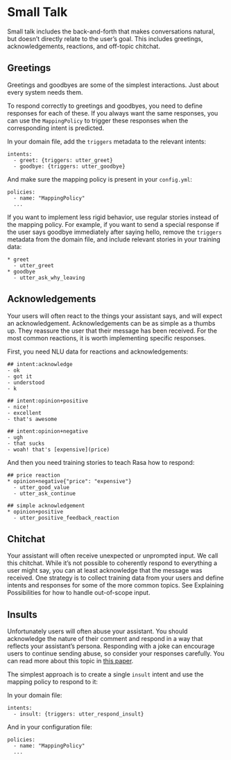 # Small Talk

Small talk includes the back-and-forth that makes conversations natural,
but doesn’t directly relate to the user’s goal. This includes greetings,
acknowledgements, reactions, and off-topic chitchat.

## Greetings

Greetings and goodbyes are some of the simplest interactions. Just about every system needs them.

To respond correctly to greetings and goodbyes, you need to define responses
for each of these. If you always want the same responses, you can use the `MappingPolicy`
to trigger these responses when the corresponding intent is predicted.

In your domain file, add the `triggers` metadata to the relevant intents:

```
intents:
  - greet: {triggers: utter_greet}
  - goodbye: {triggers: utter_goodbye}
```

And make sure the mapping policy is present in your `config.yml`:

```
policies:
  - name: "MappingPolicy"
  ...
```

If you want to implement less rigid behavior, use regular stories
instead of the mapping policy. For example, if you want to send a special
response if the user says goodbye immediately after saying hello, remove the
`triggers` metadata from the domain file, and include relevant stories in your
training data:

```
* greet
  - utter_greet
* goodbye
  - utter_ask_why_leaving
```

## Acknowledgements

Your users will often react to the things your assistant says, and will expect an acknowledgement.
Acknowledgements can be as simple as a thumbs up.
They reassure the user that their message has been received.
For the most common reactions, it is worth implementing specific responses.

First, you need NLU data for reactions and acknowledgements:

```
## intent:acknowledge
- ok
- got it
- understood
- k

## intent:opinion+positive
- nice!
- excellent
- that's awesome

## intent:opinion+negative
- ugh
- that sucks
- woah! that's [expensive](price)
```

And then you need training stories to teach Rasa how to respond:

```
## price reaction
* opinion+negative{"price": "expensive"}
  - utter_good_value
  - utter_ask_continue

## simple acknowledgement
* opinion+positive
  - utter_positive_feedback_reaction
```

## Chitchat

Your assistant will often receive unexpected or unprompted input.
We call this chitchat.
While it’s not possible to coherently respond to everything a user
might say, you can at least acknowledge that the message was received.
One strategy is to collect training data from your users and define intents
and responses for some of the more common topics.
See Explaining Possibilities for how to handle out-of-scope input.

## Insults

Unfortunately users will often abuse your assistant. You should acknowledge the nature of their
comment and respond in a way that reflects your assistant’s persona.
Responding with a joke can encourage users to continue sending abuse, so consider your responses carefully.
You can read more about this topic in [this paper](https://www.aclweb.org/anthology/W18-0802).

The simplest approach is to create a single `insult` intent and use the mapping policy
to respond to it:

In your domain file:

```
intents:
  - insult: {triggers: utter_respond_insult}
```

And in your configuration file:

```
policies:
  - name: "MappingPolicy"
  ...
```

